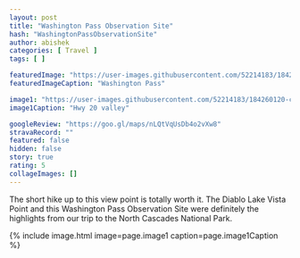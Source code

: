 ```yaml
---
layout: post
title: "Washington Pass Observation Site"
hash: "WashingtonPassObservationSite"
author: abishek
categories: [ Travel ]
tags: [ ]

featuredImage: "https://user-images.githubusercontent.com/52214183/184260098-57a48d7f-fa7a-48e8-a659-28c4c6a7962b.jpeg"
featuredImageCaption: "Washington Pass"

image1: "https://user-images.githubusercontent.com/52214183/184260120-c6d6dc3c-9c6e-4823-9b9e-489a4b2955a1.jpeg"
image1Caption: "Hwy 20 valley"

googleReview: "https://goo.gl/maps/nLQtVqUsDb4o2vXw8"
stravaRecord: ""
featured: false
hidden: false
story: true
rating: 5
collageImages: []
---
```


The short hike up to this view point is totally worth it. The Diablo Lake Vista Point and this Washington Pass Observation Site were definitely the highlights from our trip to the North Cascades National Park.

{% include image.html image=page.image1 caption=page.image1Caption %}